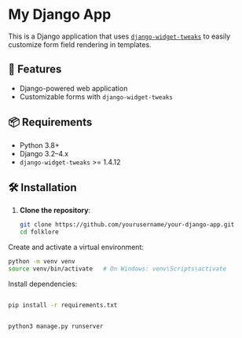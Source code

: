 # My Django App

This is a Django application that uses [`django-widget-tweaks`](https://pypi.org/project/django-widget-tweaks/) to easily customize form field rendering in templates.

## 🚀 Features

- Django-powered web application
- Customizable forms with `django-widget-tweaks`

## 📦 Requirements

- Python 3.8+
- Django 3.2–4.x
- `django-widget-tweaks` >= 1.4.12

## 🛠 Installation

1. **Clone the repository**:

   ```bash
   git clone https://github.com/yourusername/your-django-app.git
   cd folklore
   ```
Create and activate a virtual environment:

```bash
python -m venv venv
source venv/bin/activate   # On Windows: venv\Scripts\activate
```
Install dependencies:

```bash

pip install -r requirements.txt
```
```bash

python3 manage.py runserver
```